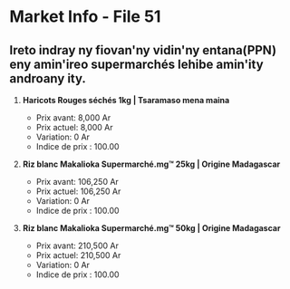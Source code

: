 # Market Info - File 51

## Ireto indray ny fiovan'ny vidin'ny entana(PPN) eny amin'ireo supermarchés lehibe amin'ity androany ity.

1. **Haricots Rouges séchés 1kg | Tsaramaso mena maina**
   - Prix avant: 8,000 Ar
   - Prix actuel: 8,000 Ar
   - Variation: 0 Ar
   - Indice de prix : 100.00

2. **Riz blanc Makalioka Supermarché.mg™ 25kg | Origine Madagascar**
   - Prix avant: 106,250 Ar
   - Prix actuel: 106,250 Ar
   - Variation: 0 Ar
   - Indice de prix : 100.00

3. **Riz blanc Makalioka Supermarché.mg™ 50kg | Origine Madagascar**
   - Prix avant: 210,500 Ar
   - Prix actuel: 210,500 Ar
   - Variation: 0 Ar
   - Indice de prix : 100.00

